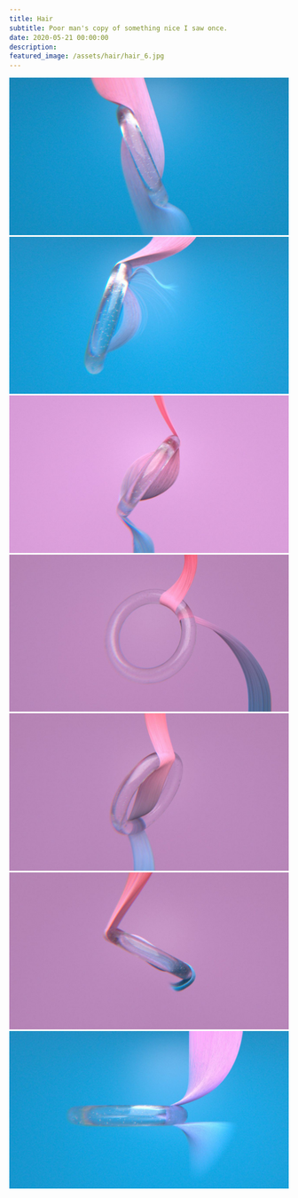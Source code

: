 ```yaml
---
title: Hair
subtitle: Poor man's copy of something nice I saw once.
date: 2020-05-21 00:00:00
description: 
featured_image: /assets/hair/hair_6.jpg
---
```


<div class="gallery" data-columns="2">
    <img src="/assets/hair/hair_6.jpg">
    <img src="/assets/hair/hair_1.jpg">
    <img src="/assets/hair/hair_4.jpg">
    <img src="/assets/hair/hair_5.jpg">    
    <img src="/assets/hair/hair_2.jpg">
    <img src="/assets/hair/hair_3.jpg">
    <img src="/assets/hair/hair_0.jpg">
</div>
